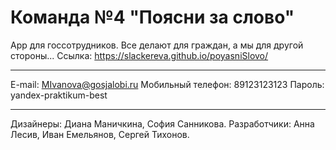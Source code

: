 # Команда №4 "Поясни за слово"
App для госсотрудников. Все делают для граждан, а мы для другой стороны...
Ссылка: https://slackereva.github.io/poyasniSlovo/
* * *
E-mail: MIvanova@gosjalobi.ru
Мобильный телефон: 89123123123
Пароль: yandex-praktikum-best
* * *
Дизайнеры: Диана Маничкина, София Санникова.
Разработчики: Анна Лесив, Иван Емельянов, Сергей Тихонов.
